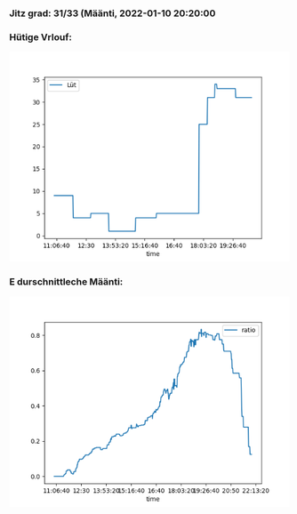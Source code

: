 ### Jitz grad: 31/33 (Määnti, 2022-01-10 20:20:00

### Hütige Vrlouf:
![Graph](Today.png)

### E durschnittleche Määnti:
![Graph](Määnti.png)
